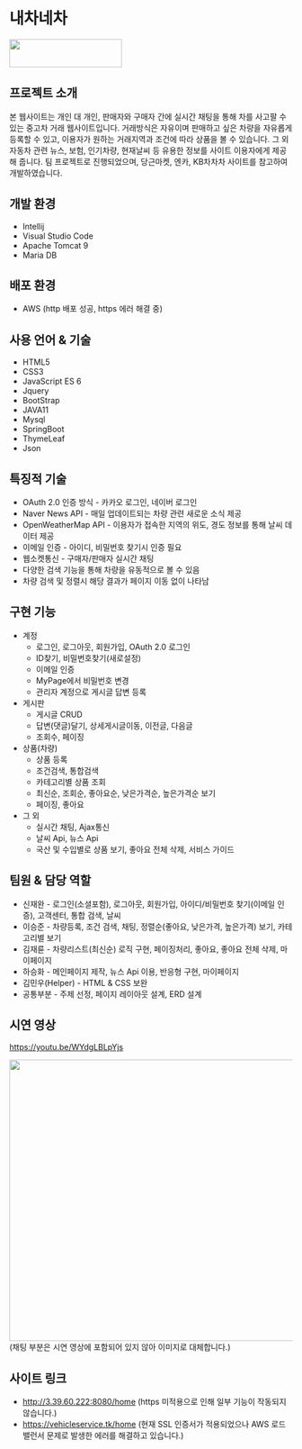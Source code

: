 # 내차네차
<img src="https://user-images.githubusercontent.com/91525800/160237890-4aa95d20-47b4-405c-a579-e3fc8186641d.png" width="200" height="50" />

## 프로젝트 소개
본 웹사이트는 개인 대 개인, 판매자와 구매자 간에 실시간 채팅을 통해 차를 사고팔 수 있는 중고차 거래 웹사이트입니다.
거래방식은 자유이며 판매하고 싶은 차량을 자유롭게 등록할 수 있고, 이용자가 원하는 거래지역과 조건에 따라 상품을 볼 수 있습니다.
그 외 자동차 관련 뉴스, 보험, 인기차량, 현재날씨 등 유용한 정보를 사이트 이용자에게 제공해 줍니다.
팀 프로젝트로 진행되었으며, 당근마켓, 엔카, KB차차차 사이트를 참고하여 개발하였습니다.

## 개발 환경 
* Intellij
* Visual Studio Code
* Apache Tomcat 9
* Maria DB

## 배포 환경
* AWS (http 배포 성공, https 에러 해결 중)

## 사용 언어 & 기술
* HTML5
* CSS3
* JavaScript ES 6
* Jquery
* BootStrap
* JAVA11
* Mysql
* SpringBoot
* ThymeLeaf
* Json

## 특징적 기술
* OAuth 2.0 인증 방식 - 카카오 로그인, 네이버 로그인 
* Naver News API - 매일 업데이트되는 차량 관련 새로운 소식 제공 
* OpenWeatherMap API - 이용자가 접속한 지역의 위도, 경도 정보를 통해 날씨 데이터 제공
* 이메일 인증 - 아이디, 비밀번호 찾기시 인증 필요
* 웹소켓통신 - 구매자/판매자 실시간 채팅
* 다양한 검색 기능을 통해 차량을 유동적으로 볼 수 있음 
* 차량 검색 및 정렬시 해당 결과가 페이지 이동 없이 나타남

## 구현 기능
* 계정
  * 로그인, 로그아웃, 회원가입, OAuth 2.0 로그인
  * ID찾기, 비밀번호찾기(새로설정)
  * 이메일 인증
  * MyPage에서 비밀번호 변경
  * 관리자 계정으로 게시글 답변 등록
* 게시판
  * 게시글 CRUD
  * 답변(댓글)달기, 상세게시글이동, 이전글, 다음글
  * 조회수, 페이징
* 상품(차량)
  * 상품 등록
  * 조건검색, 통합검색 
  * 카테고리별 상품 조회
  * 최신순, 조회순, 좋아요순, 낮은가격순, 높은가격순 보기
  * 페이징, 좋아요
* 그 외
  * 실시간 채팅, Ajax통신 
  * 날씨 Api, 뉴스 Api
  * 국산 및 수입별로 상품 보기, 좋아요 전체 삭제, 서비스 가이드

## 팀원 & 담당 역할
* 신재완 - 로그인(소셜포함), 로그아웃, 회원가입, 아이디/비밀번호 찾기(이메일 인증), 고객센터, 통합 검색, 날씨
* 이승준 - 차량등록, 조건 검색, 채팅, 정렬순(좋아요, 낮은가격, 높은가격) 보기, 카테고리별 보기
* 김재륜 - 차량리스트(최신순) 로직 구현, 페이징처리, 좋아요, 좋아요 전체 삭제, 마이페이지
* 하승화 - 메인페이지 제작, 뉴스 Api 이용, 반응형 구현, 마이페이지
* 김민우(Helper) - HTML & CSS 보완
* 공통부분 - 주제 선정, 페이지 레이아웃 설계, ERD 설계  
## 시연 영상
https://youtu.be/WYdgLBLpYjs

<img src="https://user-images.githubusercontent.com/91525800/160244531-659e3dae-bc96-40a4-b1b1-876681b757b8.png" width="700" height="500" />
(채팅 부분은 시연 영상에 포함되어 있지 않아 이미지로 대체합니다.)    

## 사이트 링크
* http://3.39.60.222:8080/home (https 미적용으로 인해 일부 기능이 작동되지 않습니다.)
* https://vehicleservice.tk/home (현재 SSL 인증서가 적용되었으나 AWS 로드밸런서 문제로 발생한 에러를 해결하고 있습니다.) 
